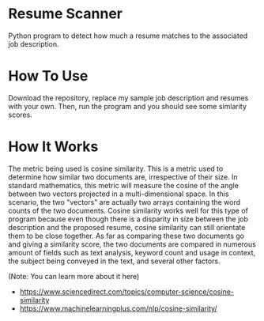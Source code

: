 # Resume Scanner
Python program to detect how much a resume matches to the associated job description. 

# How To Use
Download the repository, replace my sample job description and resumes with your own. Then, run the program and you should see some simlarity scores.

# How It Works
The metric being used is cosine similarity. This is a metric used to determine how similar two documents are, irrespective of their size. In standard mathematics, this metric will measure the cosine of the angle between two vectors projected in a multi-dimensional space. In this scenario, the two "vectors" are actually two arrays containing the word counts of the two documents. Cosine similarity works well for this type of program because even though there is a disparity in size between the job description and the proposed resume, cosine similarity can still orientate them to be close together. As far as comparing these two documents go and giving a similarity score, the two documents are compared in numerous amount of fields such as text analysis, keyword count and usage in context, the subject being conveyed in the text, and several other factors. 

(Note: You can learn more about it here)
- https://www.sciencedirect.com/topics/computer-science/cosine-similarity
- https://www.machinelearningplus.com/nlp/cosine-similarity/
